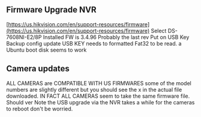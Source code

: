 


## Firmware Upgrade NVR
[https://us.hikvision.com/en/support-resources/firmware](https://us.hikvision.com/en/support-resources/firmware)
Select DS-7608NI-E2/8P
Installed FW is 3.4.96 Probably the last rev
Put on USB Key
Backup config
update
USB KEY needs to formatted Fat32 to be read.  a Ubuntu boot disk seems to work

## Camera updates
ALL CAMERAS are COMPATIBLE WITH US FIRMWARES
some of the model numbers are slightly different but you should see the x in the actual file downloaded.
IN FACT ALL CAMERAS seem to take the same firmware file.  Should ver
Note the USB upgrade via the NVR takes a while for the cameras to reboot don't be worried.

<!--stackedit_data:
eyJoaXN0b3J5IjpbOTU1Mzc3ODU5LDg5MjAxNzIzLC03NjIwMj
M1ODQsMTM0NDAwMTY2OSwxMTkzNzc3MDgxLDE4MDkxODMwMV19

-->